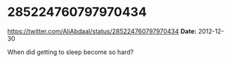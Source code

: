 # 285224760797970434
https://twitter.com/AliAbdaal/status/285224760797970434
**Date:** 2012-12-30

When did getting to sleep become so hard?
